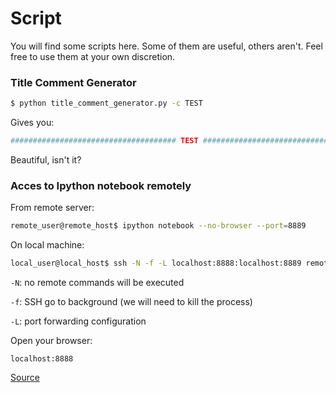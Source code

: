 # Script

You will find some scripts here. Some of them are useful, others aren't. Feel free to use them at your own discretion.

### Title Comment Generator

```bash
$ python title_comment_generator.py -c TEST
```

Gives you:

```bash
##################################### TEST #####################################
```

Beautiful, isn't it?

### Acces to Ipython notebook remotely

From remote server:

```bash
remote_user@remote_host$ ipython notebook --no-browser --port=8889
```

On local machine:

```bash
local_user@local_host$ ssh -N -f -L localhost:8888:localhost:8889 remote_user@remote_host
```

`-N`: no remote commands will be executed

`-f`: SSH go to background (we will need to kill the process)

`-L`: port forwarding configuration

Open your browser:

```
localhost:8888
```
[Source](https://coderwall.com/p/ohk6cg/remote-access-to-ipython-notebooks-via-ssh)

